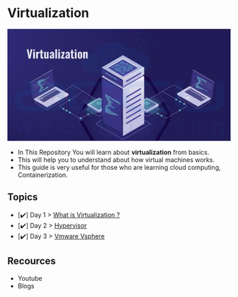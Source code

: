 # Virtualization

 <img src="Days/Images/virtualization.jpg?raw=true" alt="Virtualization">

- In This Repository You will learn about **virtualization** from basics.
- This will help you to understand about how virtual machines works.
- This guide is very useful for those who are learning cloud computing, Containerization.

## Topics
- [✔️] Day 1 > [What is Virtualization ?](Days/day01.md)
- [✔️] Day 2 > [Hypervisor](Days/day01.md)
- [✔️] Day 3 > [Vmware Vsphere](Days/day01.md)


## Recources
- Youtube
- Blogs
